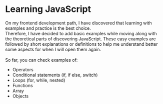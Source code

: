 # Learning JavaScript

On my frontend development path, I have discovered that learning with examples and practice is the best choice. <br>
Therefore, I have decided to add basic examples while moving along with the theoretical parts of discovering JavaScript. These easy examples are followed by short explanations or definitions to help me understand better some aspects for when I will open them again. <br><br>
So far, you can check examples of:
<ul>
  <li>Operators</li>
  <li>Conditional statements (if, if else, switch)</li>
  <li>Loops (for, while, nested)</li>
  <li>Functions</li>
  <li>Array</li>
  <li>Objects</li>
